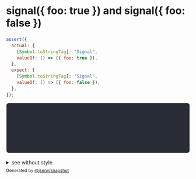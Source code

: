 # signal({ foo: true }) and signal({ foo: false })

```js
assert({
  actual: {
    [Symbol.toStringTag]: "Signal",
    valueOf: () => ({ foo: true }),
  },
  expect: {
    [Symbol.toStringTag]: "Signal",
    valueOf: () => ({ foo: false }),
  },
});
```

![img](throw.svg)

<details>
  <summary>see without style</summary>

```console
AssertionError: actual and expect are different

actual: Signal({
  foo: true,
})
expect: Signal({
  foo: false,
})
```

</details>


<sub>
  Generated by <a href="https://github.com/jsenv/core/tree/main/packages/independent/snapshot">@jsenv/snapshot</a>
</sub>